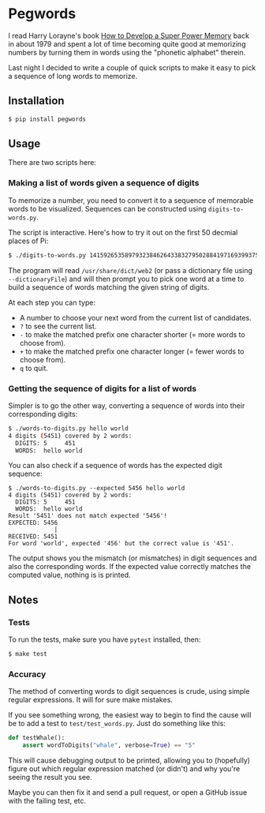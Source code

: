 # Pegwords

I read Harry Lorayne's book [How to Develop a Super Power
Memory](https://www.amazon.com/How-Develop-Super-Power-Memory/dp/0811901815)
back in about 1979 and spent a lot of time becoming quite good at
memorizing numbers by turning them in words using the "phonetic alphabet"
therein.

Last night I decided to write a couple of quick scripts to make it easy to
pick a sequence of long words to memorize.

## Installation

```sh
$ pip install pegwords
```

## Usage

There are two scripts here:

### Making a list of words given a sequence of digits

To memorize a number, you need to convert it to a sequence of memorable
words to be visualized. Sequences can be constructed using
`digits-to-words.py`.

The script is interactive. Here's how to try it out on the first 50 decmial
places of Pi:

```sh
$ ./digits-to-words.py 14159265358979323846264338327950288419716939937510
```

The program will read `/usr/share/dict/web2` (or pass a dictionary file
using `--dictionaryFile`) and will then prompt you to pick one word at a
time to build a sequence of words matching the given string of digits.

At each step you can type:

* A number to choose your next word from the current list of candidates.
* `?` to see the current list.
* `-` to make the matched prefix one character shorter (= more words to choose from).
* `+` to make the matched prefix one character longer (= fewer words to choose from).
* `q` to quit.

### Getting the sequence of digits for a list of words

Simpler is to go the other way, converting a sequence of words into their
corresponding digits:

```sh
$ ./words-to-digits.py hello world
4 digits (5451) covered by 2 words:
  DIGITS: 5     451
  WORDS:  hello world
```

You can also check if a sequence of words has the expected digit sequence:

```
$ ./words-to-digits.py --expected 5456 hello world
4 digits (5451) covered by 2 words:
  DIGITS: 5     451
  WORDS:  hello world
Result '5451' does not match expected '5456'!
EXPECTED: 5456
             |
RECEIVED: 5451
For word 'world', expected '456' but the correct value is '451'.
```

The output shows you the mismatch (or mismatches) in digit sequences and
also the corresponding words. If the expected value correctly matches the
computed value, nothing is is printed.

## Notes

### Tests

To run the tests, make sure you have `pytest` installed, then:

```sh
$ make test
```

### Accuracy

The method of converting words to digit sequences is crude, using simple
regular expressions. It will for sure make mistakes.

If you see something wrong, the easiest way to begin to find the cause will
be to add a test to `test/test_words.py`. Just do something like this:

```python
def testWhale():
    assert wordToDigits("whale", verbose=True) == "5"
```

This will cause debugging output to be printed, allowing you to (hopefully)
figure out which regular expression matched (or didn't) and why you're
seeing the result you see.

Maybe you can then fix it and send a pull request, or open a GitHub issue
with the failing test, etc.
